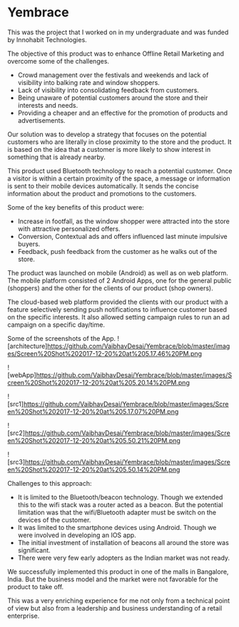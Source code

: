 # Yembrace
This was the project that I worked on in my undergraduate and was funded by Innohabit Technologies.

The objective of this product was to enhance Offline Retail Marketing and overcome some of the challenges.

* Crowd management over the festivals and weekends and lack of visibility into balking rate and window shoppers.
* Lack of visibility into consolidating feedback from customers.
* Being unaware of potential customers around the store and their interests and needs.
* Providing a cheaper and an effective for the promotion of products and advertisements.

Our solution was to develop a strategy that focuses on the potential customers who are literally in close proximity to the store and the product. It is based on the idea that a customer is more likely to show interest in something that is already nearby.

This product used Bluetooth technology to reach a potential customer. Once a visitor is within a certain proximity of the space, a message or information is sent to their mobile devices automatically. It sends the concise information about the product and promotions to the customers. 

Some of the key benefits of this product were:
* Increase in footfall, as the window shopper were attracted into the store with attractive personalized offers.
* Conversion, Contextual ads and offers influenced last minute impulsive buyers.
* Feedback, push feedback from the customer as he walks out of the store.

The product was launched on mobile (Android) as well as on web platform. The mobile platform consisted of 2 Android Apps, one for the general public (shoppers) and the other for the clients of our product (shop owners).

The cloud-based web platform provided the clients with our product with a feature selectively sending push notifications to influence customer based on the specific interests. It also allowed setting campaign rules to run an ad campaign on a specific day/time.


Some of the screenshots of the App.
![architecture]https://github.com/VaibhavDesai/Yembrace/blob/master/images/Screen%20Shot%202017-12-20%20at%205.17.46%20PM.png

![webApp]https://github.com/VaibhavDesai/Yembrace/blob/master/images/Screen%20Shot%202017-12-20%20at%205.20.14%20PM.png

![src1]https://github.com/VaibhavDesai/Yembrace/blob/master/images/Screen%20Shot%202017-12-20%20at%205.17.07%20PM.png

![src2]https://github.com/VaibhavDesai/Yembrace/blob/master/images/Screen%20Shot%202017-12-20%20at%205.50.21%20PM.png

![src3]https://github.com/VaibhavDesai/Yembrace/blob/master/images/Screen%20Shot%202017-12-20%20at%205.50.14%20PM.png

Challenges to this approach:
* It is limited to the Bluetooth/beacon technology. Though we extended this to the wifi stack was a router acted as a beacon. But the potential limitation was that the wifi/Bluetooth adapter must be switch on the devices of the customer. 
* It was limited to the smartphone devices using Android. Though we were involved in developing an IOS app.
* The initial investment of installation of beacons all around the store was significant.
* There were very few early adopters as the Indian market was not ready.

We successfully implemented this product in one of the malls in Bangalore, India. But the business model and the market were not favorable for the product to take off.

This was a very enriching experience for me not only from a technical point of view but also from a leadership and business understanding of a retail enterprise.
